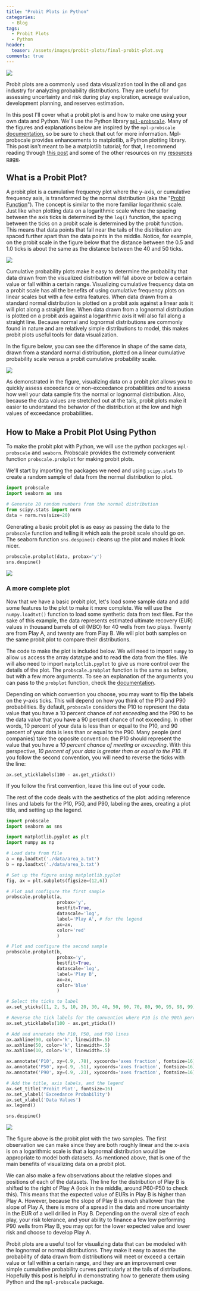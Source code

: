 ```yaml
---
title: "Probit Plots in Python"
categories:
  - Blog
tags:
  - Probit Plots
  - Python
header:
  teaser: /assets/images/probit-plots/final-probit-plot.svg
comments: true
---
```


![](/assets/images/probit-plots/final-probit-plot.svg)

Probit plots are a commonly used data visualization tool in the oil and gas industry for analyzing probability distributions. They are useful for assessing uncertainty and risk during play exploration, acreage evaluation, development planning, and reserves estimation. 

In this post I'll cover what a probit plot is and how to make one using your own data and Python. We'll use the Python library [`mpl-probscale`](https://github.com/matplotlib/mpl-probscale). Many of the figures and explanations below are inspired by the `mpl-probscale` [documentation](https://matplotlib.org/mpl-probscale/index.html), so be sure to check that out for more information. Mpl-probscale provides enhancements to matplotlib, a Python plotting library. This post isn't meant to be a matplotlib tutorial; for that, I recommend reading through [this post](https://pbpython.com/effective-matplotlib.html) and some of the other resources on my [resources page](/resources/).

## What is a Probit Plot?
A probit plot is a cumulative frequency plot where the y-axis, or cumulative frequency axis, is transformed by the normal distribution (aka the "[Probit Function](https://en.wikipedia.org/wiki/Probit)"). The concept is similar to the more familiar logarithmic scale. Just like when plotting data on a logarithmic scale where the spacing between the axis ticks is determined by the `log()` function, the spacing between the ticks on a probit scale is determined by the probit function. This means that data points that fall near the tails of the distribution are spaced further apart than the data points in the middle. Notice, for example, on the probit scale in the figure below that the distance between the 0.5 and 1.0 ticks is about the same as the distance between the 40 and 50 ticks.

![](/assets/images/probit-plots/axis-types.png)

Cumulative probability plots make it easy to determine the probability that data drawn from the visualized distribution will fall above or below a certain value or fall within a certain range. Visualizing cumulative frequency data on a probit scale has all the benefits of using cumulative frequency plots on linear scales but with a few extra features. When data drawn from a standard normal distribution is plotted on a probit axis against a linear axis it will plot along a straight line. When data drawn from a lognormal distribution is plotted on a probit axis against a logarithmic axis it will also fall along a straight line. Because normal and lognormal distributions are commonly found in nature and are relatively simple distributions to model, this makes probit plots useful tools for data visualization.

In the figure below, you can see the difference in shape of the same data, drawn from a standard normal distribution, plotted on a linear cumulative probability scale versus a probit cumulative probability scale.

![](/assets/images/probit-plots/probit-vs-linear.svg)

As demonstrated in the figure, visualizing data on a probit plot allows you to quickly assess exceedance or non-exceedance probabilities *and* to assess how well your data sample fits the normal or lognormal distribution.  Also, because the data values are stretched out at the tails, probit plots make it easier to understand the behavior of the distribution at the low and high values of exceedance probabilities.


## How to Make a Probit Plot Using Python
To make the probit plot with Python, we will use the python packages `mpl-probscale` and `seaborn`. Probscale provides the extremely convenient function `probscale.probplot` for making probit plots.

We'll start by importing the packages we need and using `scipy.stats` to create a random sample of data from the normal distribution to plot.


```python
import probscale
import seaborn as sns

# Generate 20 random numbers from the normal distribution
from scipy.stats import norm
data = norm.rvs(size=20) 
```

Generating a basic probit plot is as easy as passing the data to the `probscale` function and telling it which axis the probit scale should go on. The seaborn function `sns.despine()` cleans up the plot and makes it look nicer.

```python
probscale.probplot(data, probax='y')
sns.despine()
```

![](/assets/images/probit-plots/basic-probit.svg)


### A more complete plot
Now that we have a basic probit plot, let's load some sample data and add some features to the plot to make it more complete. We will use the `numpy.loadtxt()` function to load some synthetic data from text files. For the sake of this example, the data represents estimated ultimate recovery (EUR) values in thousand barrels of oil (MBO) for 40 wells from two plays. Twenty are from Play A, and twenty are from Play B. We will plot both samples on the same probit plot to compare their distributions. 

The code to make the plot is included below. We will need to import `numpy` to allow us access the array datatype and to read the data from the files. We will also need to import `matplotlib.pyplot` to give us more control over the details of the plot. The `probscale.probplot` function is the same as before, but with a few more arguments. To see an explanation of the arguments you can pass to the `probplot` function, check the [documentation](https://matplotlib.org/mpl-probscale/api/viz.html#probscale.viz.probplot). 

Depending on which convention you choose, you may want to flip the labels on the y-axis ticks. This will depend on how you think of the P10 and P90 probabilities. By default, `probscale` considers the P10 to represent the data value that you have a 10 percent chance of *not exceeding* and the P90 to be the data value that you have a 90 percent chance of not exceeding. In other words, 10 percent of your data is less than or equal to the P10, and 90 percent of your data is less than or equal to the P90. Many people (and companies) take the opposite convention: the P10 should represent the value that you have a *10 percent chance of meeting or exceeding*. With this perspective, *10 percent of your data is greater than or equal to the P10*. If you follow the second convention, you will need to reverse the ticks with the line:

```ax.set_yticklabels(100 - ax.get_yticks())```

If you follow the first convention, leave this line out of your code.

The rest of the code deals with the aesthetics of the plot: adding reference lines and labels for the P10, P50, and P90, labeling the axes, creating a plot title, and setting up the legend.

```python
import probscale
import seaborn as sns

import matplotlib.pyplot as plt
import numpy as np

# Load data from file
a = np.loadtxt('./data/area_a.txt')
b = np.loadtxt('./data/area_b.txt')

# Set up the figure using matplotlib.pyplot
fig, ax = plt.subplots(figsize=(12,6))

# Plot and configure the first sample
probscale.probplot(a,
                   probax='y',
                   bestfit=True,
                   datascale='log',
                   label='Play A', # for the legend
                   ax=ax,
                   color='red'
                   )

# Plot and configure the second sample
probscale.probplot(b,
                   probax='y',
                   bestfit=True,
                   datascale='log',
                   label='Play B',
                   ax=ax,
                   color='blue'
                   )

# Select the ticks to label
ax.set_yticks([1, 2, 5, 10, 20, 30, 40, 50, 60, 70, 80, 90, 95, 98, 99])

# Reverse the tick labels for the convention where P10 is the 90th percentile
ax.set_yticklabels(100 - ax.get_yticks())

# Add and annotate the P10, P50, and P90 lines
ax.axhline(90, color='k', linewidth=.5)
ax.axhline(50, color='k', linewidth=.5)
ax.axhline(10, color='k', linewidth=.5)

ax.annotate('P10', xy=(.9, .78), xycoords='axes fraction', fontsize=16)
ax.annotate('P50', xy=(.9, .51), xycoords='axes fraction', fontsize=16)
ax.annotate('P90', xy=(.9, .23), xycoords='axes fraction', fontsize=16)

# Add the title, axis labels, and the legend
ax.set_title('Probit Plot', fontsize=16)
ax.set_ylabel('Exceedance Probability')
ax.set_xlabel('Data Values')
ax.legend()

sns.despine()
```

![](/assets/images/probit-plots/final-probit-plot.svg)

The figure above is the probit plot with the two samples. The first observation we can make since they are both roughly linear and the x-axis is on a logarithmic scale is that a lognormal distribution would be appropriate to model both datasets. As mentioned above, that is one of the main benefits of visualizing data on a probit plot. 

We can also make a few observations about the relative slopes and positions of each of the datasets. The line for the distribution of Play B is shifted to the right of Play A (look in the middle, around P60-P50 to check this). This means that the expected value of EURs in Play B is higher than Play A. However, because the slope of Play B is much shallower than the slope of Play A, there is more of a spread in the data and more uncertainty in the EUR of a well drilled in Play B. Depending on the overall size of each play, your risk tolerance, and your ability to finance a few low performing P90 wells from Play B, you may opt for the lower expected value and lower risk and choose to develop Play A.

Probit plots are a useful tool for visualizing data that can be modeled with the lognormal or normal distributions. They make it easy to asses the probability of data drawn from distributions will meet or exceed a certain value or fall within a certain range, and they are an improvement over simple cumulative probability curves particularly at the tails of distributions. Hopefully this post is helpful in demonstrating how to generate them using Python and the `mpl-probscale` package.  